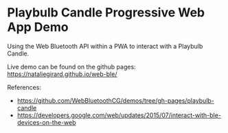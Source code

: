 # Playbulb Candle Progressive Web App Demo
Using the Web Bluetooth API within a PWA to interact with a Playbulb Candle.

Live demo can be found on the github pages: https://nataliegirard.github.io/web-ble/

References: 
* https://github.com/WebBluetoothCG/demos/tree/gh-pages/playbulb-candle
* https://developers.google.com/web/updates/2015/07/interact-with-ble-devices-on-the-web 
